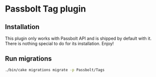 # Passbolt Tag plugin

## Installation

This plugin only works with Passbolt API and is shipped by default with it. 
There is nothing special to do for its installation. Enjoy!

## Run migrations
```bash
./bin/cake migrations migrate -p Passbolt/Tags
```
